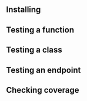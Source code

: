 ## Installing

## Testing a function

## Testing a class

## Testing an endpoint

## Checking coverage

